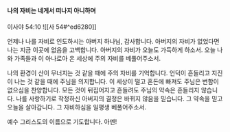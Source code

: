 #### 나의 자비는 네게서 떠나지 아니하며

이사야 54:10
![[사 54#^ed6280]]

언제나 나를 자비로 인도하시는 아버지 하나님, 감사합니다. 아버지의 자비가 없었다면 나는 지금 이곳에 없음을 고백합니다. 아버지의 자비가 오늘도 가득하게 하소서. 오늘 나와 가족들과 이 아나로아 온 세상에 주의 자비를 베풀어주소서.

나의 환경이 산이 무너지는 것 같을 때에 주의 자비를 기억합니다. 언덕이 흔들리고 지진이 나는 것 같을 때에 주님을 의지합니다. 이 세상이 떨고 혼돈에 빠져도 주님은 변함이 없으심을 찬양합니다. 모든 것이 뒤집어지고 흔들려도 주님의 약속은 흔들리지 않습니다. 나를 사랑하기로 작정하신 아버지의 결정은 바뀌지 않음을 믿습니다. 그 약속을 믿고 오늘을 살아갑니다. 그 자비하심을 일평생 베풀어주소서. 

예수 그리스도의 이름으로 기도합니다. 아멘!